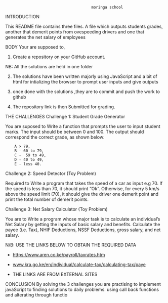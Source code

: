                                           moringa school
INTRODUCTION



This README file contains three files. A file which outputs students grades, another that demerit points from ovespeeding drivers and one that generates the net salary of employees

BODY
Your are supposed to,
1. Create a repository on your GitHub account. 

NB: All the solutions are held in one folder

2. The solutions have been written majorly using JavaScript and a bit of html for intializing the browser to prompt user inputs and give outputs

3. once done with the solutions ,they are to commit and push the work to github 

4. The repository link is then Submitted  for grading.

THE CHALLENGES
Challenge 1: Student Grade Generator 

 You are suposed to Write a function that prompts the user to input student marks. The input should be between 0 and 100. The output should correspond the correct grade, as shown below: 

        A > 79, 
        B - 60 to 79, 
        C -  59 to 49,
        D - 40 to 49, 
        E - less 40.

 

Challenge 2: Speed Detector (Toy Problem)

Required to Write a program that takes the speed of a car as input e.g 70. If the speed is less than 70, it should print “Ok”. Otherwise, for every 5 km/s above the speed limit (70), it should give the driver one demerit point and print the total number of demerit points.

Challenge 3: Net Salary Calculator (Toy Problem)

You are to Write a program whose major task is to calculate an individual’s Net Salary by getting the inputs of basic salary and benefits. Calculate the payee (i.e. Tax), NHIF Deductions, NSSF Deductions, gross salary, and net salary. 

N/B: USE THE LINKS BELOW TO OBTAIN THE REQUIRED DATA
- https://www.aren.co.ke/payroll/taxrates.htm

- www.kra.go.ke/en/individual/calculate-tax/calculating-tax/paye
- THE LINKS ARE FROM EXTERNAL SITES

CONCLUSION
By solving the 3 challenges you are practising to implement javaScript to finding solutions to daily problems. using call back functions and alterating through functio
